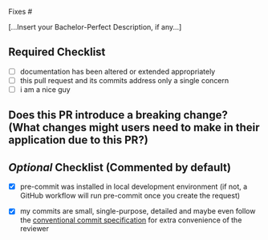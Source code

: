 Fixes #

[...Insert your Bachelor-Perfect Description, if any...]

## **Required Checklist**

- [ ] documentation has been altered or extended appropriately
- [ ] this pull request and its commits address only a single concern
- [ ] i am a nice guy <!-- FYI, that's the TL;DR of the CODE_OF_CONDUCT.md -->

## Does this PR introduce a breaking change? (What changes might users need to make in their application due to this PR?)

## _Optional_ Checklist (Commented by default)

- [x] pre-commit was installed in local development environment (if not, a GitHub workflow will run pre-commit once you create the request)

- [x] my commits are small, single-purpose, detailed and maybe even follow the [conventional commit specification](https://gist.github.com/JonasPammer/4ea577854ae10afe644bff366d7b2a8a) for extra convenience of the reviewer
